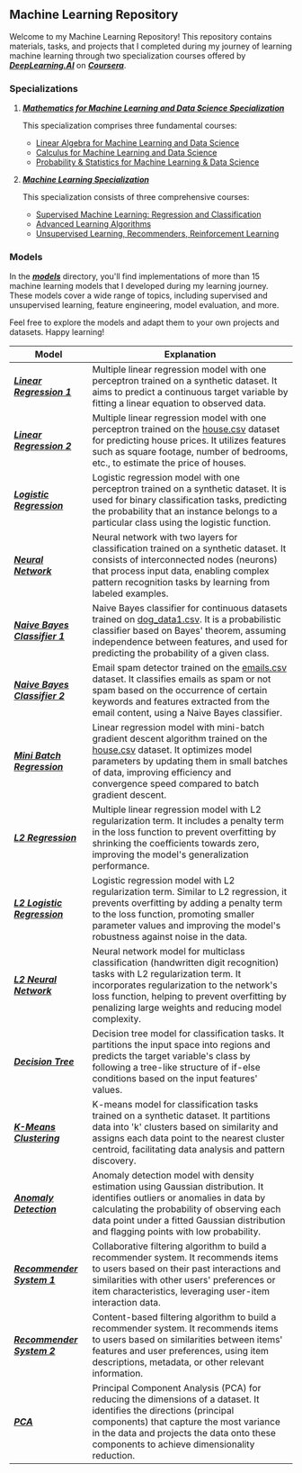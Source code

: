 <h2>Machine Learning Repository</h2>

Welcome to my Machine Learning Repository! This repository contains materials, tasks, and projects that I completed during my journey of learning machine learning through two specialization courses offered by ***[DeepLearning.AI](https://www.deeplearning.ai)*** on ***[Coursera](https://www.coursera.org/)***.


### Specializations

1. ***[Mathematics for Machine Learning and Data Science Specialization](https://www.coursera.org/specializations/mathematics-for-machine-learning-and-data-science)***

   This specialization comprises three fundamental courses:

    - [Linear Algebra for Machine Learning and Data Science](https://github.com/LoqmanSamani/machine-learning/tree/systembiology/linalg)
    - [Calculus for Machine Learning and Data Science](https://github.com/LoqmanSamani/machine-learning/tree/systembiology/calculus)
    - [Probability & Statistics for Machine Learning & Data Science](https://github.com/LoqmanSamani/machine-learning/tree/systembiology/stats)

2. ***[Machine Learning Specialization](https://www.coursera.org/specializations/machine-learning-introduction)***
    
    This specialization consists of three comprehensive courses:
    
     - [Supervised Machine Learning: Regression and Classification](https://github.com/LoqmanSamani/machine-learning/tree/systembiology/supervised_learning)
      - [Advanced Learning Algorithms](https://github.com/LoqmanSamani/machine-learning/tree/systembiology/advanced_algorithms)
      - [Unsupervised Learning, Recommenders, Reinforcement Learning](https://github.com/LoqmanSamani/machine-learning/tree/systembiology/unsupervised_learning)
      
   
### Models

In the ***[models](https://github.com/LoqmanSamani/machine-learning/tree/systembiology/models)*** directory, you'll find implementations of more than 15 machine learning models that I developed during my learning journey. These models cover a wide range of topics, including supervised and unsupervised learning, feature engineering, model evaluation, and more. 

Feel free to explore the models and adapt them to your own projects and datasets. Happy learning!


| Model                                                                                                                                   | Explanation                                                                                                                                                                                                                                                                                                                    |
|-----------------------------------------------------------------------------------------------------------------------------------------|--------------------------------------------------------------------------------------------------------------------------------------------------------------------------------------------------------------------------------------------------------------------------------------------------------------------------------|
| ***[Linear Regression 1](https://github.com/LoqmanSamani/machine-learning/blob/systembiology/models/regression1.py)***                  | Multiple linear regression model with one perceptron trained on a synthetic dataset. It aims to predict a continuous target variable by fitting a linear equation to observed data.                                                                                                                                            |
| ***[Linear Regression 2](https://github.com/LoqmanSamani/machine-learning/blob/systembiology/models/regression2.py)***                  | Multiple linear regression model with one perceptron trained on the [house.csv](https://github.com/LoqmanSamani/machine-learning/blob/systembiology/data/house.csv) dataset for predicting house prices. It utilizes features such as square footage, number of bedrooms, etc., to estimate the price of houses.               |
| ***[Logistic Regression](https://github.com/LoqmanSamani/machine-learning/blob/systembiology/models/logistic_regression.py)***          | Logistic regression model with one perceptron trained on a synthetic dataset. It is used for binary classification tasks, predicting the probability that an instance belongs to a particular class using the logistic function.                                                                                               |
| ***[Neural Network](https://github.com/LoqmanSamani/machine-learning/blob/systembiology/models/neural_network.py)***                    | Neural network with two layers for classification trained on a synthetic dataset. It consists of interconnected nodes (neurons) that process input data, enabling complex pattern recognition tasks by learning from labeled examples.                                                                                         |
| ***[Naive Bayes Classifier 1](https://github.com/LoqmanSamani/machine-learning/blob/systembiology/models/naive_bayes_classifier1.py)*** | Naive Bayes classifier for continuous datasets trained on [dog_data1.csv](https://github.com/LoqmanSamani/machine-learning/blob/systembiology/data/dog_data1.csv). It is a probabilistic classifier based on Bayes' theorem, assuming independence between features, and used for predicting the probability of a given class. |
| ***[Naive Bayes Classifier 2](https://github.com/LoqmanSamani/machine-learning/blob/systembiology/models/naive_bayes_classifier2.py)*** | Email spam detector trained on the [emails.csv](https://github.com/LoqmanSamani/machine-learning/blob/systembiology/data/emails.csv) dataset. It classifies emails as spam or not spam based on the occurrence of certain keywords and features extracted from the email content, using a Naive Bayes classifier.              |
| ***[Mini Batch Regression](https://github.com/LoqmanSamani/machine-learning/blob/systembiology/models/batch_regression)***              | Linear regression model with mini-batch gradient descent algorithm trained on the [house.csv](https://github.com/LoqmanSamani/machine-learning/blob/systembiology/data/house.csv) dataset. It optimizes model parameters by updating them in small batches of data, improving efficiency and convergence speed compared to batch gradient descent.                                                               |
| ***[L2 Regression](https://github.com/LoqmanSamani/machine-learning/blob/systembiology/models/l2_regression.py)***                      | Multiple linear regression model with L2 regularization term. It includes a penalty term in the loss function to prevent overfitting by shrinking the coefficients towards zero, improving the model's generalization performance.                                                                                             |
| ***[L2 Logistic Regression](https://github.com/LoqmanSamani/machine-learning/blob/systembiology/models/l2_logistic_regression.py)***    | Logistic regression model with L2 regularization term. Similar to L2 regression, it prevents overfitting by adding a penalty term to the loss function, promoting smaller parameter values and improving the model's robustness against noise in the data.                                                                     |
| ***[L2 Neural Network](https://github.com/LoqmanSamani/machine-learning/blob/systembiology/models/l2_neural_network.py)***              | Neural network model for multiclass classification (handwritten digit recognition) tasks with L2 regularization term. It incorporates regularization to the network's loss function, helping to prevent overfitting by penalizing large weights and reducing model complexity.                                                 |
| ***[Decision Tree](https://github.com/LoqmanSamani/machine-learning/blob/systembiology/models/decision_tree.py)***                      | Decision tree model for classification tasks. It partitions the input space into regions and predicts the target variable's class by following a tree-like structure of if-else conditions based on the input features' values.                                                                                                |
| ***[K-Means Clustering](https://github.com/LoqmanSamani/machine-learning/blob/systembiology/models/k-means_clustering.py)***            | K-means model for classification tasks trained on a synthetic dataset. It partitions data into 'k' clusters based on similarity and assigns each data point to the nearest cluster centroid, facilitating data analysis and pattern discovery.                                                                                 |
| ***[Anomaly Detection](https://github.com/LoqmanSamani/machine-learning/blob/systembiology/models/anomaly_detection.py)***              | Anomaly detection model with density estimation using Gaussian distribution. It identifies outliers or anomalies in data by calculating the probability of observing each data point under a fitted Gaussian distribution and flagging points with low probability.                                                            |
| ***[Recommender System 1](https://github.com/LoqmanSamani/machine-learning/blob/systembiology/models/collaborative_filtering.py)***     | Collaborative filtering algorithm to build a recommender system. It recommends items to users based on their past interactions and similarities with other users' preferences or item characteristics, leveraging user-item interaction data.                                                                                  |
| ***[Recommender System 2](https://github.com/LoqmanSamani/machine-learning/blob/systembiology/models/content_based_filtering.py)***     | Content-based filtering algorithm to build a recommender system. It recommends items to users based on similarities between items' features and user preferences, using item descriptions, metadata, or other relevant information.                                                                                            |
| ***[PCA](https://github.com/LoqmanSamani/machine-learning/blob/systembiology/models/PCA.py)***                                          | Principal Component Analysis (PCA) for reducing the dimensions of a dataset. It identifies the directions (principal components) that capture the most variance in the data and projects the data onto these components to achieve dimensionality reduction.                                                                   |


